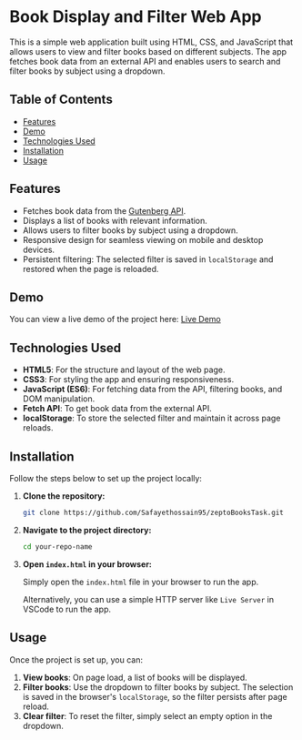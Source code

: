 # Book Display and Filter Web App

This is a simple web application built using HTML, CSS, and JavaScript that allows users to view and filter books based on different subjects. The app fetches book data from an external API and enables users to search and filter books by subject using a dropdown.

## Table of Contents

- [Features](#features)
- [Demo](#demo)
- [Technologies Used](#technologies-used)
- [Installation](#installation)
- [Usage](#usage)

## Features

- Fetches book data from the [Gutenberg API](https://gutendex.com).
- Displays a list of books with relevant information.
- Allows users to filter books by subject using a dropdown.
- Responsive design for seamless viewing on mobile and desktop devices.
- Persistent filtering: The selected filter is saved in `localStorage` and restored when the page is reloaded.

## Demo

You can view a live demo of the project here: [Live Demo](https://bkbooks.vercel.app)

## Technologies Used

- **HTML5**: For the structure and layout of the web page.
- **CSS3**: For styling the app and ensuring responsiveness.
- **JavaScript (ES6)**: For fetching data from the API, filtering books, and DOM manipulation.
- **Fetch API**: To get book data from the external API.
- **localStorage**: To store the selected filter and maintain it across page reloads.

## Installation

Follow the steps below to set up the project locally:

1. **Clone the repository:**

   ```bash
   git clone https://github.com/Safayethossain95/zeptoBooksTask.git
   ```

2. **Navigate to the project directory:**

   ```bash
   cd your-repo-name
   ```

3. **Open `index.html` in your browser:**

   Simply open the `index.html` file in your browser to run the app.

   Alternatively, you can use a simple HTTP server like `Live Server` in VSCode to run the app.

## Usage

Once the project is set up, you can:

1. **View books**: On page load, a list of books will be displayed.
2. **Filter books**: Use the dropdown to filter books by subject. The selection is saved in the browser's `localStorage`, so the filter persists after page reload.
3. **Clear filter**: To reset the filter, simply select an empty option in the dropdown.
